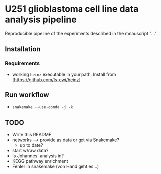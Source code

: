 # U251 glioblastoma cell line data analysis pipeline

Reproducible pipeline of the experiments described in the mnauscript "..."

## Installation

### Requirements
* working `heinz` executable in your path. Install from [https://github.com/ls-cwi/heinz]

## Run workflow
* `snakemake --use-conda -j -k`

## TODO

* Write this README
* networks --> provide as data or get via Snakemake?
  * up to date?
* start w/raw data?
* Is Johannes' analysis in? 
* KEGG pathway enrichment
* Fehler in snakemake (von Hand geht es...)


